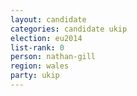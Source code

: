 ```yaml
---
layout: candidate
categories: candidate ukip
election: eu2014
list-rank: 0
person: nathan-gill
region: wales
party: ukip
---
```

